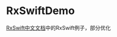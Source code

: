 # RxSwiftDemo
[RxSwift中文文档](https://beeth0ven.github.io/RxSwift-Chinese-Documentation/)中的RxSwift例子，部分优化


